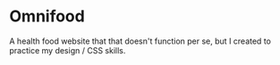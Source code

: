 # Omnifood

A health food website that that doesn't function per se, but I created to practice my design / CSS skills.
